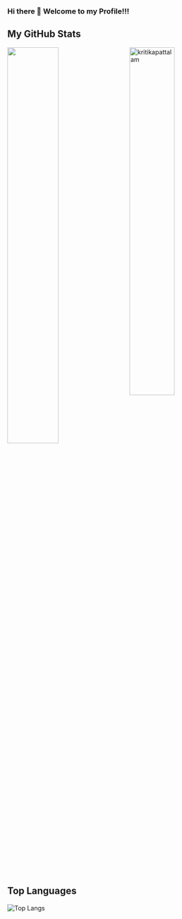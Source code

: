 ### Hi there 👋 Welcome to my Profile!!!

## My GitHub Stats
  <img src="https://github-readme-stats.vercel.app/api?username=rattamnoon&show_icons=true&theme=gotham" alt="kritikapattalam" width="45%" align="right"/>
  <img  src="https://github-readme-streak-stats.herokuapp.com/?user=rattamnoon&theme=radical" width="48%" >

## Top Languages
  ![Top Langs](https://github-readme-stats.vercel.app/api/top-langs/?username=rattamnoon&layout=compact)

<!--
**pthongtaem/pthongtaem** is a ✨ _special_ ✨ repository because its `README.md` (this file) appears on your GitHub profile.

Here are some ideas to get you started:

- 🔭 I’m currently working on ...
- 🌱 I’m currently learning ...
- 👯 I’m looking to collaborate on ...
- 🤔 I’m looking for help with ...
- 💬 Ask me about ...
- 📫 How to reach me: ...
- 😄 Pronouns: ...
- ⚡ Fun fact: ...
-->
